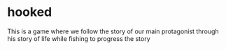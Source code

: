 # hooked
This is a game where we follow the story of our main protagonist through his story of life while fishing to progress the story
